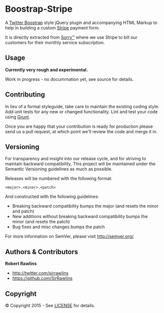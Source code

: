 # Boostrap-Stripe

A [Twitter Boostrap](http://getbootstrap.com/) style jQuery plugin and accompanying HTML Markup to help in building a custom [Stripe](https://stripe.com) payment form.

It is directly extracted from [Sorry&#8482;](http://www.sorryapp.com/) where we use Stripe to bill our customers for their monthly service subscription.

## Usage

**Currently very rough and experimental.**

Work in progress - no documrnation yet, see source for details.

## Contributing

In lieu of a formal styleguide, take care to maintain the existing coding style. Add unit tests for any new or changed functionality. Lint and test your code using [Grunt](http://gruntjs.com/).

Once you are happy that your contribution is ready for production please send us a pull request, at which point we'll review the code and merge it in.

## Versioning

For transparency and insight into our release cycle, and for striving to maintain backward compatibility, This project will be maintained under the Semantic Versioning guidelines as much as possible.

Releases will be numbered with the following format:

`<major>.<minor>.<patch>`

And constructed with the following guidelines:

* Breaking backward compatibility bumps the major (and resets the minor and patch)
* New additions without breaking backward compatibility bumps the minor (and resets the patch)
* Bug fixes and misc changes bumps the patch

For more information on SemVer, please visit <http://semver.org/>.

## Authors & Contributors

**Robert Rawlins**

+ <http://twitter.com/sirrawlins>
+ <https://github.com/SirRawlins>

## Copyright

&copy; Copyright 2015 - See [LICENSE](LICENSE) for details.